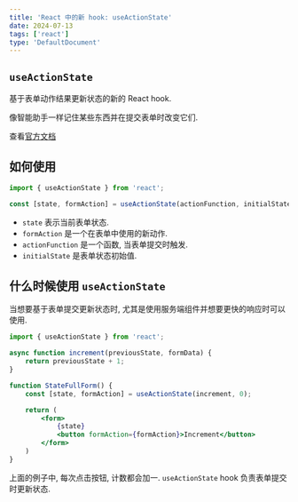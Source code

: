 ```yaml
---
title: 'React 中的新 hook: useActionState'
date: 2024-07-13
tags: ['react']
type: 'DefaultDocument'
---
```


## `useActionState`

基于表单动作结果更新状态的新的 React hook.

像智能助手一样记住某些东西并在提交表单时改变它们.

查看[官方文档](https://react.dev/reference/react/useActionState)

## 如何使用

```jsx
import { useActionState } from 'react';

const [state, formAction] = useActionState(actionFunction, initialState);
```

* `state` 表示当前表单状态.
* `formAction` 是一个在表单中使用的新动作.
* `actionFunction` 是一个函数, 当表单提交时触发.
* `initialState` 是表单状态初始值.

## 什么时候使用 `useActionState`

当想要基于表单提交更新状态时, 尤其是使用服务端组件并想要更快的响应时可以使用.

```jsx
import { useActionState } from 'react';

async function increment(previousState, formData) {
    return previousState + 1;
}

function StateFullForm() {
    const [state, formAction] = useActionState(increment, 0);

    return (
        <form>
            {state}
            <button formAction={formAction}>Increment</button>
        </form>
    )
}
```

上面的例子中, 每次点击按钮, 计数都会加一. `useActionState` hook 负责表单提交时更新状态.
